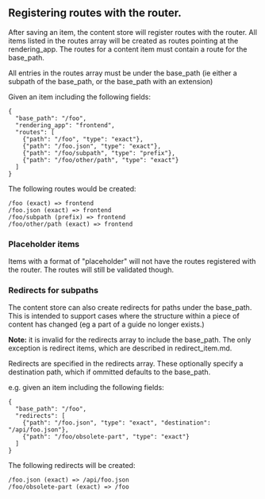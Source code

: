 ## Registering routes with the router.

After saving an item, the content store will register routes with the router.  All items listed in the
routes array will be created as routes pointing at the rendering_app. The routes for a content item must contain a route for the base_path.

All entries in the routes array must be under the base_path (ie either a subpath of the base_path, or the base_path with an extension)

Given an item including the following fields:

    {
      "base_path": "/foo",
      "rendering_app": "frontend",
      "routes": [
        {"path": "/foo", "type": "exact"},
        {"path": "/foo.json", "type": "exact"},
        {"path": "/foo/subpath", "type": "prefix"},
        {"path": "/foo/other/path", "type": "exact"}
      ]
    }

The following routes would be created:

    /foo (exact) => frontend
    /foo.json (exact) => frontend
    /foo/subpath (prefix) => frontend
    /foo/other/path (exact) => frontend

### Placeholder items

Items with a format of "placeholder" will not have the routes registered with
the router.  The routes will still be validated though.

### Redirects for subpaths

The content store can also create redirects for paths under the base_path.  This is intended to support
cases where the structure within a piece of content has changed (eg a part of a guide no longer exists.)

**Note:** it is invalid for the redirects array to include the base_path.  The only exception is redirect items,
which are described in redirect_item.md.

Redirects are specified in the redirects array.  These optionally specify a destination path, which if
ommitted defaults to the base_path.

e.g. given an item including the following fields:

    {
      "base_path": "/foo",
      "redirects": [
        {"path": "/foo.json", "type": "exact", "destination": "/api/foo.json"},
        {"path": "/foo/obsolete-part", "type": "exact"}
      ]
    }

The following redirects will be created:

    /foo.json (exact) => /api/foo.json
    /foo/obsolete-part (exact) => /foo
